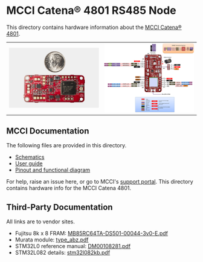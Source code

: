 # MCCI Catena&reg; 4801 RS485 Node

This directory contains hardware information about the [MCCI Catena&reg; 4801](https://mcci.io/catena4801).

|            |             |
-------------|-------------
![Picture of Catena 4801](./assets/Catena-4801.jpg) | ![Pinout of Catena 4801](./Catena-4801-Pinout.png)

## MCCI Documentation

The following files are provided in this directory.

- [Schematics](234001117b_(Catena-4801-Schematic).pdf)
- [User guide](./234001157a_(Catena-4801-User-Manual).pdf)
- [Pinout and functional diagram](./Catena-4801-Pinout.png)

For help, raise an issue here, or go to MCCI's [support portal](https://portal.mcci.com).
This directory contains hardware info for the MCCI Catena 4801.

## Third-Party Documentation

All links are to vendor sites.

- Fujitsu 8k x 8 FRAM: [MB85RC64TA-DS501-00044-3v0-E.pdf](https://www.fujitsu.com/global/documents/products/devices/semiconductor/fram/lineup/MB85RC64TA-DS501-00044-3v0-E.pdf)
- Murata module: [type_abz.pdf](https://wireless.murata.com/pub/RFM/data/type_abz.pdf)
- STM32L0 reference manual: [DM00108281.pdf](https://www.st.com/resource/en/reference_manual/DM00108281.pdf)
- STM32L082 details: [stm32l082kb.pdf](https://www.st.com/resource/en/datasheet/stm32l082kb.pdf)

